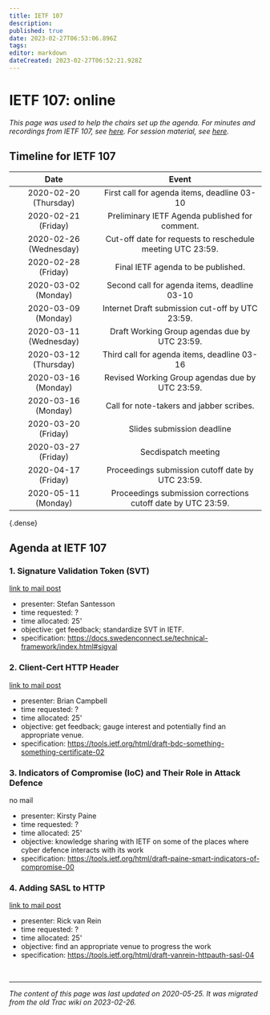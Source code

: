 ```yaml
---
title: IETF 107
description: 
published: true
date: 2023-02-27T06:53:06.896Z
tags: 
editor: markdown
dateCreated: 2023-02-27T06:52:21.928Z
---
```


# IETF 107: online

*This page was used to help the chairs set up the agenda. For minutes and recordings from IETF 107, see [here](https://datatracker.ietf.org/meeting/107/materials/minutes-107-secdispatch-00). For session material, see [here](https://datatracker.ietf.org/meeting/107/session/secdispatch).*
## Timeline for IETF 107 

|           Date           |                              Event                              |
|:------------------------:|:---------------------------------------------------------------:|
|  2020-02-20 (Thursday)   |  First call for agenda items, deadline 03-10                    |
|  2020-02-21 (Friday)     |  Preliminary IETF Agenda published for comment.                 |
|  2020-02-26 (Wednesday)  |  Cut-off date for requests to reschedule meeting UTC 23:59.     |
|  2020-02-28 (Friday)     |  Final IETF agenda to be published.                             |
|  2020-03-02 (Monday)     |  Second call for agenda items, deadline 03-10                   |
|  2020-03-09 (Monday)     |  Internet Draft submission cut-off by UTC 23:59.                |
|  2020-03-11 (Wednesday)  |  Draft Working Group agendas due by UTC 23:59.                  |
|  2020-03-12 (Thursday)   |  Third call for agenda items, deadline 03-16                    |
|  2020-03-16 (Monday)     |  Revised Working Group agendas due by UTC 23:59.                |
|  2020-03-16 (Monday)     | Call for note-takers and jabber scribes.                        |
|  2020-03-20 (Friday)     |  Slides submission deadline                                     |
|  2020-03-27 (Friday)     |  Secdispatch meeting                                            |
|  2020-04-17 (Friday)     |  Proceedings submission cutoff date by UTC 23:59.               |
|  2020-05-11 (Monday)     |  Proceedings submission corrections cutoff date by UTC 23:59.   |
{.dense}

## Agenda at IETF 107
### 1. Signature Validation Token (SVT)

[link to mail post](https://mailarchive.ietf.org/arch/msg/secdispatch/VhtsrzIyjDcXZYDT3e3p_aQlV9Y)

  -  presenter: Stefan Santesson
  -  time requested: ?
  -  time allocated: 25'
  -  objective: get feedback; standardize SVT in IETF.
  -  specification: https://docs.swedenconnect.se/technical-framework/index.html#sigval 

### 2. Client-Cert HTTP Header

[link to mail post](https://mailarchive.ietf.org/arch/msg/secdispatch/7JQLB8Z2vxd_3LUDAKv_mvOSxqI/)

 -   presenter: Brian Campbell
 -   time requested: ?
 -   time allocated: 25'
 -   objective: get feedback; gauge interest and potentially find an appropriate venue.
 -   specification: https://tools.ietf.org/html/draft-bdc-something-something-certificate-02 

### 3. Indicators of Compromise (IoC) and Their Role in Attack Defence

no mail

 -   presenter: Kirsty Paine
 -   time requested: ?
 -   time allocated: 25'
 -   objective: knowledge sharing with IETF on some of the places where cyber defence interacts with its work
 -   specification: https://tools.ietf.org/html/draft-paine-smart-indicators-of-compromise-00 

### 4. Adding SASL to HTTP

[link to mail post](https://mailarchive.ietf.org/arch/msg/secdispatch/1HJnsIBVTPzdIo6rQ_Oz8-NtBdU/)

 -   presenter: Rick van Rein
 -   time requested: ?
 -   time allocated: 25'
 -   objective: find an appropriate venue to progress the work
 -   specification: https://tools.ietf.org/html/draft-vanrein-httpauth-sasl-04 
    
    
&nbsp;
&nbsp;
&nbsp;

---

*The content of this page was last updated on 2020-05-25. It was migrated from the old Trac wiki on 2023-02-26.*    